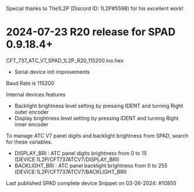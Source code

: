 Special thanks to The1L2P (Discord ID: 1L2P#5598) for his excellent work!

# 2024-07-23 R20 release for SPAD 0.9.18.4+ 

CFT_737_ATC_V7_SPAD_1L2P_R20_115200.ino.hex

- Serial device init improvements

Baud Rate is 115200

Internal devices features
- Backlight brightness level setting by pressing IDENT and turning Right outer encoder
- Display brightness level setting by pressing IDENT and turning Right inner encoder

To manage ATC V7 panel digits and backlight brightness from SPAD, search for these variables.
- DISPLAY_BRI : ATC panel digits brightness from 0 to 15 (DEVICE:1L2P/CFT737ATCV7/DISPLAY_BRI)
- BACKLIGHT_BRI : ATC panel backlight brightness from 0 to 255 (DEVICE:1L2P/CFT737ATCV7/BACKLIGHT_BRI)

Last published SPAD complete device Snippet on 03-26-2024: #10855
